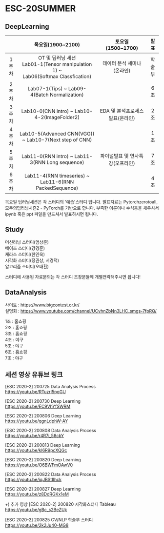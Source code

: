 # ESC-20SUMMER

## DeepLearning

||목요일(1900~2100)|토요일(1500~1700)|발표|
|:--:|:----------------:|:-----------------:|:--:|
|1주차|OT 및 딥러닝 세션 <br> Lab01-1(Tensor manipulation 1) ~ <br> Lab06(Softmax Classfication)|데이터 분석 세미나(온라인)|학술부|
|2주차|Lab07-1(Tips) ~ Lab09-4(Batch Normalization)||6조|
|3주차|Lab10-0(CNN intro) ~ Lab10-4-2(ImageFolder2)|EDA 및 분석프로세스 발표(온라인)|2조|
|4주차|Lab10-5(Advanced CNN(VGG)) ~ Lab10-7(Next step of CNN)||1조|
|5주차|Lab11-0(RNN intro) ~ Lab11-3(RNN Long sequence)|파이널발표 및 연사특강(오프라인)|7조|
|6주차|Lab11-4(RNN timeseries) ~ Lab11-6(RNN PackedSequence)||4조|

목요일 딥러닝세션은 각 스터디의 '예습'스터디 입니다.
발표자료는 Pytorchzerotoall, 모두의딥러닝시즌2 - PyTorch를 기반으로 합니다.
부족한 이론이나 수식등을 채우셔서 ipynb 혹은 ppt 파일을 만드셔서 발표하시면 됩니다.

## Study
머신러닝 스터디(엄상준) <br>
베이즈 스터디(강경훈) <br>
케라스 스터디(한인욱) <br>
시각화 스터디(정권상, 서경덕) <br>
알고리즘 스터디(오태환) <br>

스터디에 사용된 자료문의는 각 스터디 조장분들께 개별연락해주시면 됩니다!

## DataAnalysis
사이트 : https://www.bigcontest.or.kr/ <br>
설명회 : https://www.youtube.com/channel/UCvhnZbNn3LHC_smgs-7fpRQ/

1조 : 홈쇼핑 <br>
2조 : 홈쇼핑 <br>
3조 : 홈쇼핑 <br>
4조 : 야구 <br>
5조 : 야구 <br>
6조 : 홈쇼핑 <br>
7조 : 야구

## 세션 영상 유튜브 링크

[ESC 2020-2] 200725 Data Analysis Process <br>
https://youtu.be/RTuzrI5poGU

[ESC 2020-2] 200730 Deep Learning <br>
https://youtu.be/EC9VhYfSWRM

[ESC 2020-2] 200806 Deep Learning <br>
https://youtu.be/qgnLdphW-AY

[ESC 2020-2] 200808 Data Analysis Process <br>
https://youtu.be/r4R7i_58cbY

[ESC 2020-2] 200813 Deep Learning <br>
https://youtu.be/kI6R9pcXQGc

[ESC 2020-2] 200820 Deep Learning <br>
https://youtu.be/O6BWFmOAwV0

[ESC 2020-2] 200822 Data Analysis Process <br>
https://youtu.be/iqJBStIIhck

[ESC 2020-2] 200827 Deep Learning <br>
https://youtu.be/z8DdRGKx1eM

+) 추가 영상
[ESC 2020-2] 200820 시각화스터디 Tableau <br>
https://youtu.be/gBc_s2BeZUk

[ESC 2020-2] 200825 CV/NLP 학술부 스터디 <br>
https://youtu.be/2k2Ju40-MG8
